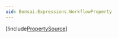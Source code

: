 ```yaml
---
uid: Bonsai.Expressions.WorkflowProperty
---
```


[!include[PropertySource](~/articles/expressions-propertysource.md)]
